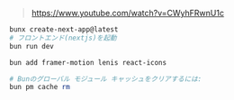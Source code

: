 > https://www.youtube.com/watch?v=CWyhFRwnU1c

```powershell
bunx create-next-app@latest
# フロントエンド(nextjs)を起動
bun run dev

bun add framer-motion lenis react-icons

# Bunのグローバル モジュール キャッシュをクリアするには:
bun pm cache rm
```
